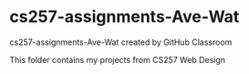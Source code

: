 # cs257-assignments-Ave-Wat
cs257-assignments-Ave-Wat created by GitHub Classroom

This folder contains my projects from CS257 Web Design
